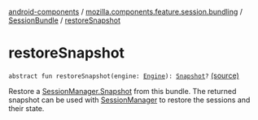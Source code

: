 [android-components](../../index.md) / [mozilla.components.feature.session.bundling](../index.md) / [SessionBundle](index.md) / [restoreSnapshot](./restore-snapshot.md)

# restoreSnapshot

`abstract fun restoreSnapshot(engine: `[`Engine`](../../mozilla.components.concept.engine/-engine/index.md)`): `[`Snapshot`](../../mozilla.components.browser.session/-session-manager/-snapshot/index.md)`?` [(source)](https://github.com/mozilla-mobile/android-components/blob/master/components/feature/session-bundling/src/main/java/mozilla/components/feature/session/bundling/SessionBundle.kt#L33)

Restore a [SessionManager.Snapshot](../../mozilla.components.browser.session/-session-manager/-snapshot/index.md) from this bundle. The returned snapshot can be used with [SessionManager](../../mozilla.components.browser.session/-session-manager/index.md) to
restore the sessions and their state.

